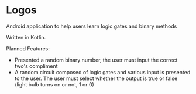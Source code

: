 # Logos
Android application to help users learn logic gates and binary methods

Written in Kotlin.

Planned Features:

- Presented a random binary number, the user must input the correct
  two's compliment
- A random circuit composed of logic gates and various input is presented
  to the user.  The user must select whether the output is true or false
  (light bulb turns on or not, 1 or 0)

